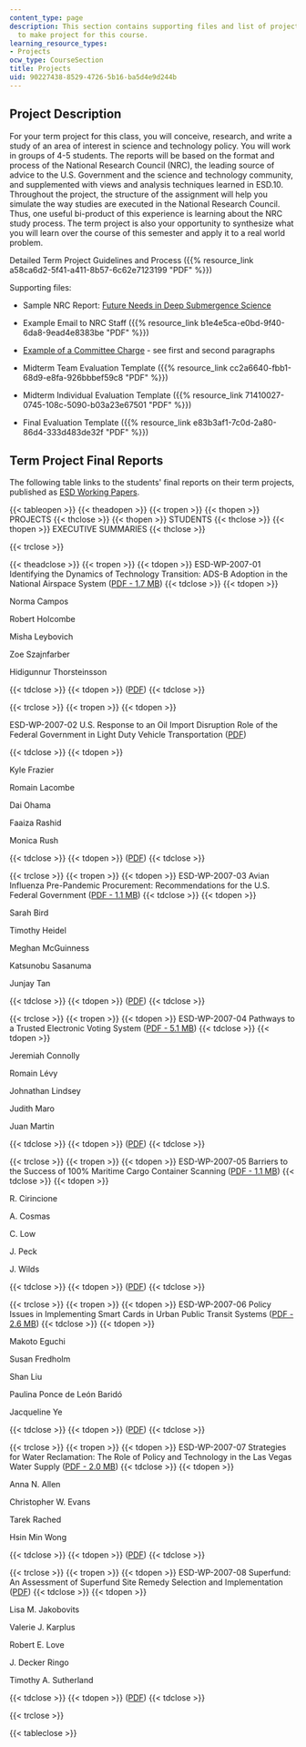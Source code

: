 ```yaml
---
content_type: page
description: This section contains supporting files and list of project topics used
  to make project for this course.
learning_resource_types:
- Projects
ocw_type: CourseSection
title: Projects
uid: 90227438-8529-4726-5b16-ba5d4e9d244b
---
```


Project Description
-------------------

For your term project for this class, you will conceive, research, and write a study of an area of interest in science and technology policy. You will work in groups of 4-5 students. The reports will be based on the format and process of the National Research Council (NRC), the leading source of advice to the U.S. Government and the science and technology community, and supplemented with views and analysis techniques learned in ESD.10. Throughout the project, the structure of the assignment will help you simulate the way studies are executed in the National Research Council. Thus, one useful bi-product of this experience is learning about the NRC study process. The term project is also your opportunity to synthesize what you will learn over the course of this semester and apply it to a real world problem.

Detailed Term Project Guidelines and Process ({{% resource_link a58ca6d2-5f41-a411-8b57-6c62e7123199 "PDF" %}})

Supporting files:

*   Sample NRC Report: [Future Needs in Deep Submergence Science](http://www.nap.edu/books/0309091144/html/)
    
*   Example Email to NRC Staff ({{% resource_link b1e4e5ca-e0bd-9f40-6da8-9ead4e8383be "PDF" %}})
    
*   [Example of a Committee Charge](http://books.nap.edu/openbook.php?chapselect=yo&page=2&record_id=10854) - see first and second paragraphs
    
*   Midterm Team Evaluation Template ({{% resource_link cc2a6640-fbb1-68d9-e8fa-926bbbef59c8 "PDF" %}})
    
*   Midterm Individual Evaluation Template ({{% resource_link 71410027-0745-108c-5090-b03a23e67501 "PDF" %}})
    
*   Final Evaluation Template ({{% resource_link e83b3af1-7c0d-2a80-86d4-333d483de32f "PDF" %}})
    

Term Project Final Reports
--------------------------

The following table links to the students' final reports on their term projects, published as [ESD Working Papers](http://esd.mit.edu/WPS/default.htm).

{{< tableopen >}}
{{< theadopen >}}
{{< tropen >}}
{{< thopen >}}
PROJECTS
{{< thclose >}}
{{< thopen >}}
STUDENTS
{{< thclose >}}
{{< thopen >}}
EXECUTIVE SUMMARIES
{{< thclose >}}

{{< trclose >}}

{{< theadclose >}}
{{< tropen >}}
{{< tdopen >}}
ESD-WP-2007-01 Identifying the Dynamics of Technology Transition: ADS-B Adoption in the National Airspace System ([PDF - 1.7 MB](http://esd.mit.edu/WPS/2007/esd-wp-2007-01.pdf))
{{< tdclose >}}
{{< tdopen >}}


Norma Campos

Robert Holcombe

Misha Leybovich

Zoe Szajnfarber

Hidigunnur Thorsteinsson


{{< tdclose >}}
{{< tdopen >}}
([PDF](http://esd.mit.edu/WPS/2007/esd-wp-2007-01-exec.pdf))
{{< tdclose >}}

{{< trclose >}}
{{< tropen >}}
{{< tdopen >}}


ESD-WP-2007-02 U.S. Response to an Oil Import Disruption Role of the Federal Government in Light Duty Vehicle Transportation ([PDF](http://esd.mit.edu/WPS/2007/esd-wp-2007-02.pdf))


{{< tdclose >}}
{{< tdopen >}}


Kyle Frazier

Romain Lacombe

Dai Ohama

Faaiza Rashid

Monica Rush


{{< tdclose >}}
{{< tdopen >}}
([PDF](http://esd.mit.edu/WPS/2007/esd-wp-2007-02-exec.pdf))
{{< tdclose >}}

{{< trclose >}}
{{< tropen >}}
{{< tdopen >}}
ESD-WP-2007-03 Avian Influenza Pre-Pandemic Procurement: Recommendations for the U.S. Federal Government ([PDF - 1.1 MB](http://esd.mit.edu/WPS/2007/esd-wp-2007-03.pdf))
{{< tdclose >}}
{{< tdopen >}}


Sarah Bird

Timothy Heidel

Meghan McGuinness

Katsunobu Sasanuma

Junjay Tan


{{< tdclose >}}
{{< tdopen >}}
([PDF](http://esd.mit.edu/WPS/2007/esd-wp-2007-03-exec.pdf))
{{< tdclose >}}

{{< trclose >}}
{{< tropen >}}
{{< tdopen >}}
ESD-WP-2007-04 Pathways to a Trusted Electronic Voting System ([PDF - 5.1 MB](http://esd.mit.edu/WPS/2007/esd-wp-2007-04.pdf))
{{< tdclose >}}
{{< tdopen >}}


Jeremiah Connolly

Romain Lévy

Johnathan Lindsey

Judith Maro

Juan Martin


{{< tdclose >}}
{{< tdopen >}}
([PDF](http://esd.mit.edu/WPS/2007/esd-wp-2007-04-exec.pdf))
{{< tdclose >}}

{{< trclose >}}
{{< tropen >}}
{{< tdopen >}}
ESD-WP-2007-05 Barriers to the Success of 100% Maritime Cargo Container Scanning ([PDF - 1.1 MB](http://esd.mit.edu/WPS/2007/esd-wp-2007-05.pdf))
{{< tdclose >}}
{{< tdopen >}}


R. Cirincione

A. Cosmas

C. Low

J. Peck

J. Wilds


{{< tdclose >}}
{{< tdopen >}}
([PDF](http://esd.mit.edu/WPS/2007/esd-wp-2007-05-exec.pdf))
{{< tdclose >}}

{{< trclose >}}
{{< tropen >}}
{{< tdopen >}}
ESD-WP-2007-06 Policy Issues in Implementing Smart Cards in Urban Public Transit Systems ([PDF - 2.6 MB](http://esd.mit.edu/WPS/2007/esd-wp-2007-06.pdf))
{{< tdclose >}}
{{< tdopen >}}


Makoto Eguchi

Susan Fredholm

Shan Liu

Paulina Ponce de León Baridó

Jacqueline Ye


{{< tdclose >}}
{{< tdopen >}}
([PDF](http://esd.mit.edu/WPS/2007/esd-wp-2007-06-exec.pdf))
{{< tdclose >}}

{{< trclose >}}
{{< tropen >}}
{{< tdopen >}}
ESD-WP-2007-07 Strategies for Water Reclamation: The Role of Policy and Technology in the Las Vegas Water Supply ([PDF - 2.0 MB](http://esd.mit.edu/WPS/2007/esd-wp-2007-07.pdf))
{{< tdclose >}}
{{< tdopen >}}


Anna N. Allen

Christopher W. Evans

Tarek Rached

Hsin Min Wong


{{< tdclose >}}
{{< tdopen >}}
([PDF](http://esd.mit.edu/WPS/2007/esd-wp-2007-07-exec.pdf))
{{< tdclose >}}

{{< trclose >}}
{{< tropen >}}
{{< tdopen >}}
ESD-WP-2007-08 Superfund: An Assessment of Superfund Site Remedy Selection and Implementation ([PDF](http://esd.mit.edu/WPS/2007/esd-wp-2007-08.pdf))
{{< tdclose >}}
{{< tdopen >}}


Lisa M. Jakobovits

Valerie J. Karplus

Robert E. Love

J. Decker Ringo

Timothy A. Sutherland


{{< tdclose >}}
{{< tdopen >}}
([PDF](http://esd.mit.edu/WPS/2007/esd-wp-2007-08-exec.pdf))
{{< tdclose >}}

{{< trclose >}}

{{< tableclose >}}
